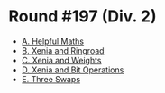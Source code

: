 # Round #197 (Div. 2)

* [A. Helpful Maths][]
* [B. Xenia and Ringroad][]
* [C. Xenia and Weights][]
* [D. Xenia and Bit Operations][]
* [E. Three Swaps][]
 
[A. Helpful Maths]:            http://codeforces.com/contest/339/problem/A
[B. Xenia and Ringroad]:       http://codeforces.com/contest/339/problem/B
[C. Xenia and Weights]:        http://codeforces.com/contest/339/problem/C
[D. Xenia and Bit Operations]: http://codeforces.com/contest/339/problem/D
[E. Three Swaps]:              http://codeforces.com/contest/339/problem/E
